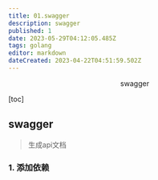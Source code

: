 ```yaml
---
title: 01.swagger
description: swagger
published: 1
date: 2023-05-29T04:12:05.485Z
tags: golang
editor: markdown
dateCreated: 2023-04-22T04:51:59.502Z
---
```


<center>swagger</center>



[toc]







## swagger

> 生成api文档





### 1. 添加依赖

```go
```

